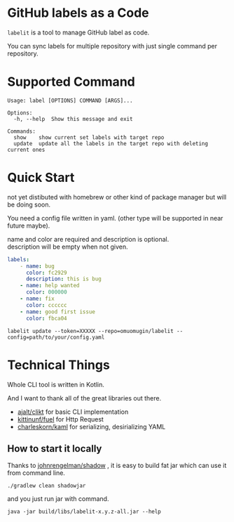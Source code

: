 # GitHub labels as a Code

`labelit` is a tool to manage GitHub label as code.

You can sync labels for multiple repository with just single command per repository.

# Supported Command

```shell
Usage: label [OPTIONS] COMMAND [ARGS]...

Options:
  -h, --help  Show this message and exit

Commands:
  show    show current set labels with target repo
  update  update all the labels in the target repo with deleting current ones
```

# Quick Start
not yet distibuted with homebrew or other kind of package manager but will be doing soon.


You need a config file written in yaml. (other type will be supported in near future maybe).

name and color are required and description is optional.  
description will be empty when not given.

```yaml
labels:
    - name: bug
      color: fc2929
      description: this is bug
    - name: help wanted
      color: 000000
    - name: fix
      color: cccccc
    - name: good first issue
      color: fbca04
```

```shell
labelit update --token=XXXXX --repo=omuomugin/labelit --config=path/to/your/config.yaml
```

# Technical Things

Whole CLI tool is written in Kotlin.

And I want to thank all of the great libraries out there.

- [ajalt/clikt](https://github.com/ajalt/clikt) for basic CLI implementation
- [kittinunf/fuel](https://github.com/kittinunf/fuel) for Http Request
- [charleskorn/kaml](https://github.com/charleskorn/kaml) for serializing, desirializing YAML
  

## How to start it locally

Thanks to [johnrengelman/shadow](https://github.com/johnrengelman/shadow) , it is easy to build fat jar which can use it from command line.

```shell
./gradlew clean shadowjar
```

and you just run jar with command.

```shell
java -jar build/libs/labelit-x.y.z-all.jar --help
```
